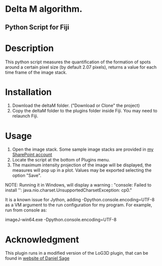 # Delta M algorithm.
## Python Script for Fiji

Description
============
This python script measures the quantification of the formation of spots around a certain pixel size (by default 2.07 pixels), returns a value for each time frame of the image stack.

Installation
============

1) Download the deltaM folder. ("Download or Clone" the project) 
2) Copy the deltaM folder to the plugins folder inside Fiji. You may need to relaunch Fiji.

Usage
============
1) Open the image stack. 
Some sample image stacks are provided in [my SharePoint account ](https://unican-my.sharepoint.com/:f:/g/personal/gomezperezai_unican_es/EpFrxdHEw2JFskqrGkSkF9QBvpLVRH3uTBam1OHlpC7iTQ?e=gCIfke)
2) Locate the script  at the bottom of Plugins menu. 
3) The maximum intensity projection of the image will be displayed, the measures will pop up in a plot. Values may be exported selecting the option "Save".

NOTE: Running it in Windows, will display a warning : "console: Failed to install '': java.nio.charset.UnsupportedCharsetException: cp0."

It is a known issue for Jython, adding -Dpython.console.encoding=UTF-8 as a VM argument to the run configuration for my program. For example, run from console as: 

imageJ-win64.exe -Dpython.console.encoding=UTF-8
 
 Acknowledgment
 ==============
 This plugin runs in a modified version of the LoG3D plugin, that can be found in
[website of Daniel Sage](http://bigwww.epfl.ch/sage/soft/LoG3D/)
